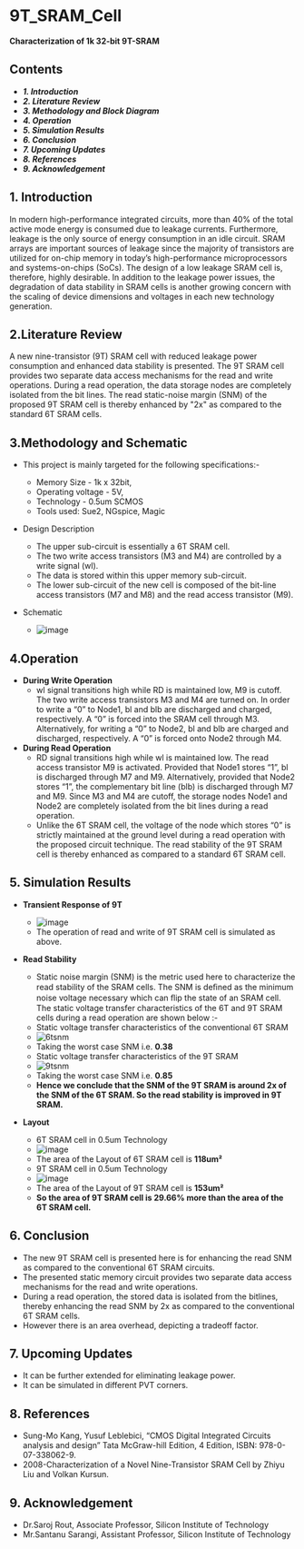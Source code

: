# 9T_SRAM_Cell
**Characterization of 1k 32-bit 9T-SRAM**
## Contents
- **_1. Introduction_** 
- **_2. Literature Review_**
- **_3. Methodology and Block Diagram_** 
- **_4. Operation_**
- **_5. Simulation Results_**
- **_6. Conclusion_**
- **_7. Upcoming Updates_**
- **_8. References_**
- **_9. Acknowledgement_**
## **1. Introduction**
In modern high-performance integrated circuits, more than 40% of the total active mode energy is consumed due to leakage currents. Furthermore, leakage is the only source of energy consumption in an idle circuit. SRAM arrays are   important sources of leakage since the majority of transistors are utilized for on-chip memory in today’s high-performance microprocessors and systems-on-chips (SoCs). The design of a low leakage SRAM cell is, therefore, highly desirable.
In addition to the leakage power issues, the degradation of data stability in SRAM cells is another growing concern with the scaling of device dimensions and voltages in each new technology generation.

## **2.Literature Review**
A new nine-transistor (9T) SRAM cell with reduced leakage power consumption and enhanced data stability is presented. The 9T SRAM cell provides two separate data access mechanisms for the read and write operations. During a read operation, the data storage nodes are completely isolated from the bit lines. The read static-noise margin (SNM) of the proposed 9T SRAM cell is thereby enhanced by "2x" as compared to the standard 6T SRAM cells.

## **3.Methodology and Schematic**
- This project is mainly targeted for the following specifications:-
  - Memory Size - 1k x 32bit,
  - Operating voltage - 5V,
  - Technology -  0.5um SCMOS
  - Tools used: Sue2, NGspice, Magic

- Design Description  
  - The upper sub-circuit is essentially a 6T SRAM cell.
  - The two write access transistors (M3 and M4) are controlled by a write signal (wl).
  - The data is stored within this upper memory sub-circuit. 
  - The lower sub-circuit of the new cell is composed of the bit-line access transistors (M7 and M8) and the read access transistor (M9). 

- Schematic
  - ![image](https://user-images.githubusercontent.com/72131007/100839185-d00bb180-3499-11eb-86b9-cd45ca01ffe3.png)

## **4.Operation**
- **During Write Operation**
  - wl signal transitions high while RD is maintained low, M9 is cutoff. The two write access transistors M3 and M4 are turned on. In order to write a “0” to Node1, bl and blb       are discharged and charged, respectively. A “0” is forced into the SRAM cell through M3. Alternatively, for writing a “0” to Node2, bl and blb are charged and discharged,       respectively. A “0” is forced onto Node2 through M4.
- **During Read Operation**
  - RD signal transitions high while wl is maintained low. The read access transistor M9 is activated. Provided that Node1 stores “1”, bl is discharged through M7 and M9.           Alternatively, provided that Node2 stores “1”, the complementary bit line (blb) is discharged through M7 and M9. Since M3 and M4 are cutoff, the storage nodes Node1 and         Node2 are completely isolated from the bit lines during a read operation. 
  - Unlike the 6T SRAM cell, the voltage of the node which stores “0” is strictly maintained at the ground level during a read operation with the proposed circuit technique. The     read stability of the 9T SRAM cell is thereby enhanced as compared to a standard 6T SRAM cell.
  
## **5. Simulation Results**
- **Transient Response of 9T**
  - ![image](https://user-images.githubusercontent.com/72131007/100842788-5aa2df80-349f-11eb-831d-8db0f87c2cc4.png)
  - The operation of read and write of 9T SRAM cell is simulated as above.
  
- **Read Stability**
  - Static noise margin (SNM) is the metric used here to characterize the read stability of the SRAM cells. The SNM is deﬁned as the minimum noise voltage necessary which can       ﬂip the state of an SRAM cell. The static voltage transfer characteristics of the 6T and 9T SRAM cells during a read operation are shown below :-
  - Static voltage transfer characteristics of the conventional 6T SRAM
   - ![6tsnm](https://user-images.githubusercontent.com/72131007/100844879-6ba12000-34a2-11eb-93f5-6c918da9d925.PNG)
   - Taking the worst case SNM i.e. **0.38** 
  - Static voltage transfer characteristics of the 9T SRAM
   - ![9tsnm](https://user-images.githubusercontent.com/72131007/100845180-d4889800-34a2-11eb-8f38-6903e6c0ac15.PNG)
   - Taking the worst case SNM i.e. **0.85** 
  - **Hence we conclude that the SNM of the 9T SRAM is around 2x of the SNM of the 6T SRAM. So the read stability is improved in 9T SRAM.**
  
- **Layout**
  - 6T SRAM cell in 0.5um Technology
   - ![image](https://user-images.githubusercontent.com/72131007/100846037-0c440f80-34a4-11eb-80d0-a608e12ff3e1.png)
   - The area of the Layout of 6T SRAM cell is **118um²**
  - 9T SRAM cell in 0.5um Technology
   - ![image](https://user-images.githubusercontent.com/72131007/100846603-b9b72300-34a4-11eb-891c-b8fc76fb785c.png)
   - The area of the Layout of 9T SRAM cell is **153um²**
  - **So the area of 9T SRAM cell is 29.66% more than the area of the 6T SRAM cell.**

## **6. Conclusion**
- The new 9T SRAM cell is presented here is for enhancing the read SNM as compared to the conventional 6T SRAM circuits.
- The presented static memory circuit provides two separate data access mechanisms for the read and write operations.
- During a read operation, the stored data is isolated from the bitlines, thereby enhancing the read SNM by 2x as compared to the conventional 6T SRAM cells. 
- However there is an area overhead, depicting a tradeoff factor.

## **7. Upcoming Updates**
- It can be further extended for eliminating leakage power.
- It can be simulated in different PVT corners.

## **8. References**
- Sung-Mo Kang, Yusuf Leblebici, “CMOS Digital Integrated Circuits analysis and design” Tata McGraw-hill Edition, 4 Edition, ISBN: 978-0-07-338062-9. 
- 2008-Characterization of a Novel Nine-Transistor SRAM Cell by Zhiyu Liu and Volkan Kursun.

## **9. Acknowledgement**
- Dr.Saroj Rout, Associate Professor, Silicon Institute of Technology
- Mr.Santanu Sarangi, Assistant Professor, Silicon Institute of Technology
